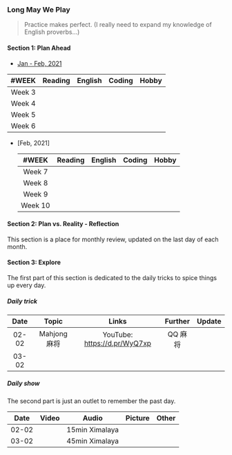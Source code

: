 ### Long May We Play

> Practice makes perfect. (I really need to expand my knowledge of English proverbs...)

#### Section 1: Plan Ahead

- [Jan - Feb, 2021](jan-feb-2021/Readme.md)

| #WEEK  | Reading | English | Coding | Hobby |
| :----: | :-----: | :-----: | :----: | :---: |
| Week 3 |         |         |        |       |
| Week 4 |         |         |        |       |
| Week 5 |         |         |        |       |
| Week 6 |         |         |        |       |

- [Feb, 2021]

  |  #WEEK  | Reading | English | Coding | Hobby |
  | :-----: | :-----: | :-----: | :----: | :---: |
  | Week 7  |         |         |        |       |
  | Week 8  |         |         |        |       |
  | Week 9  |         |         |        |       |
  | Week 10 |         |         |        |       |

#### Section 2: Plan vs. Reality - Reflection

This section is a place for monthly review, updated on the last day of each month.

#### Section 3: Explore

The first part of this section is dedicated to the daily tricks to spice things up every day.

##### Daily trick

| Date  |    Topic     |            Links             | Further | Update |
| :---: | :----------: | :--------------------------: | :-----: | :----: |
| 02-02 | Mahjong 麻将 | YouTube: https://d.pr/WyQ7xp | QQ 麻将 |        |
| 03-02 |              |                              |         |        |

##### Daily show

The second part is just an outlet to remember the past day.

| Date  | Video |     Audio      | Picture | Other |
| :---: | :---: | :------------: | :-----: | :---: |
| 02-02 |       | 15min Ximalaya |         |       |
| 03-02 |       | 45min Ximalaya |         |       |
